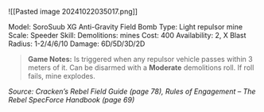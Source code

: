 ![[Pasted image 20241022035017.png]]

Model: SoroSuub XG Anti-Gravity Field Bomb
Type: Light repulsor mine
Scale: Speeder
Skill: Demolitions: mines
Cost: 400
Availability: 2, X
Blast Radius: 1-2/4/6/10
Damage: 6D/5D/3D/2D

> **Game Notes:**
> Is triggered when any repulsor vehicle passes within 3 meters of it. Can be disarmed with a **Moderate** demolitions roll. If roll fails, mine explodes.

*Source: Cracken’s Rebel Field Guide (page 78), Rules of Engagement – The Rebel SpecForce Handbook (page 69)*